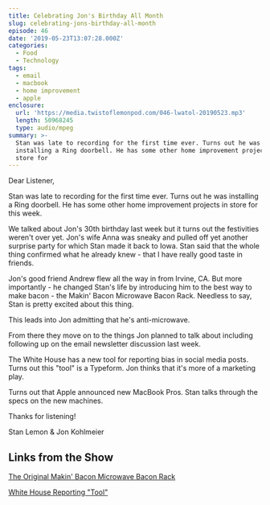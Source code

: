 ```yaml
---
title: Celebrating Jon's Birthday All Month
slug: celebrating-jons-birthday-all-month
episode: 46
date: '2019-05-23T13:07:28.000Z'
categories:
  - Food
  - Technology
tags:
  - email
  - macbook
  - home improvement
  - apple
enclosure:
  url: 'https://media.twistoflemonpod.com/046-lwatol-20190523.mp3'
  length: 50968245
  type: audio/mpeg
summary: >-
  Stan was late to recording for the first time ever. Turns out he was
  installing a Ring doorbell. He has some other home improvement projects in
  store for
---
```


Dear Listener,

Stan was late to recording for the first time ever. Turns out he was installing a Ring doorbell. He has some other home improvement projects in store for this week.

We talked about Jon's 30th birthday last week but it turns out the festivities weren't over yet. Jon's wife Anna was sneaky and pulled off yet another surprise party for which Stan made it back to Iowa. Stan said that the whole thing confirmed what he already knew - that I have really good taste in friends.

Jon's good friend Andrew flew all the way in from Irvine, CA. But more importantly - he changed Stan's life by introducing him to the best way to make bacon - the Makin' Bacon Microwave Bacon Rack. Needless to say, Stan is pretty excited about this thing.

This leads into Jon admitting that he's anti-microwave.

From there they move on to the things Jon planned to talk about including following up on the email newsletter discussion last week.

The White House has a new tool for reporting bias in social media posts. Turns out this "tool" is a Typeform. Jon thinks that it's more of a marketing play.

Turns out that Apple announced new MacBook Pros. Stan talks through the specs on the new machines.

Thanks for listening!

Stan Lemon & Jon Kohlmeier

## Links from the Show

[The Original Makin' Bacon Microwave Bacon Rack](https://amzn.to/2Mfnna2)

[White House Reporting "Tool"](https://www.theverge.com/2019/5/15/18626785/white-house-trump-censorsip-tool-twitter-instagram-facebook-conservative-bias-social-media)
